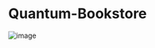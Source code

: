 # Quantum-Bookstore

![image](https://github.com/user-attachments/assets/13616232-d356-4449-bce9-5a57b50c1192)
